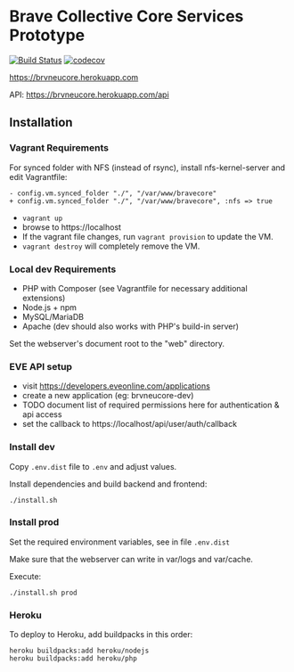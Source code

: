 # Brave Collective Core Services Prototype

[![Build Status](https://api.travis-ci.org/tkhamez/brvneucore.svg?branch=master)](https://travis-ci.org/tkhamez/brvneucore)
[![codecov](https://codecov.io/gh/tkhamez/brvneucore/branch/master/graph/badge.svg)](https://codecov.io/gh/tkhamez/brvneucore)

https://brvneucore.herokuapp.com

API: https://brvneucore.herokuapp.com/api

## Installation

### Vagrant Requirements

For synced folder with NFS (instead of rsync), install nfs-kernel-server and edit Vagrantfile:
```
- config.vm.synced_folder "./", "/var/www/bravecore"
+ config.vm.synced_folder "./", "/var/www/bravecore", :nfs => true
```

- `vagrant up`
- browse to https://localhost
- If the vagrant file changes, run `vagrant provision` to update the VM.
- `vagrant destroy` will completely remove the VM.

### Local dev Requirements

- PHP with Composer (see Vagrantfile for necessary additional extensions)
- Node.js + npm
- MySQL/MariaDB
- Apache (dev should also works with PHP's build-in server)

Set the webserver's document root to the "web" directory.

### EVE API setup

- visit https://developers.eveonline.com/applications
- create a new application (eg: brvneucore-dev)
- TODO document list of required permissions here for authentication & api access
- set the callback to https://localhost/api/user/auth/callback

### Install dev

Copy `.env.dist` file to `.env` and adjust values.

Install dependencies and build backend and frontend:
```
./install.sh
```

### Install prod

Set the required environment variables, see in file `.env.dist`

Make sure that the webserver can write in var/logs and var/cache.

Execute:
```
./install.sh prod
```

### Heroku

To deploy to Heroku, add buildpacks in this order:
```
heroku buildpacks:add heroku/nodejs
heroku buildpacks:add heroku/php
```
